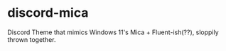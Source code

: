 # discord-mica
Discord Theme that mimics Windows 11's Mica + Fluent-ish(??), sloppily thrown together.
